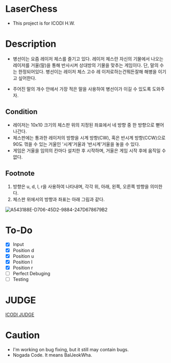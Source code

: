 # LaserChess
* This project is for ICODI H.W.

# Description
* 병선이는 요즘 레이저 체스를 즐기고 있다.
 레이저 체스란 자신의 기물에서 나오는 레이저를 거울(말)을 통해 반사시켜 상대방의 기물을 맞추는 게임이다. 단, 말의 수는 한정되어있다. 
 병선이는 레이저 체스 고수 레 이저로하는건뭐든잘해 해병을 이기고 싶어한다.

* 주어진 말의 개수 안에서 가장 적은 말을 사용하여 병선이가 이길 수 있도록 도와주자.

## Condition
* 레이저는 10x10 크기의 체스판 위의 지정된 좌표에서 네 방향 중 한 방향으로 뻗어 나간다.
* 체스판에는 통과한 레이저의 방향을 시계 방향(CW), 혹은 반시계 방향(CCW)으로 90도 꺾을 수 있는 거울인 '시계'거울과 '반시계'거울을 놓을 수 있다.
* 게임은 거울을 임의의 칸마다 설치한 후 시작하며, 거울은 게임 시작 후에 움직일 수 없다.

## Footnote
1. 방향은 u, d, l, r을 사용하여 나타내며, 각각 위, 아래, 왼쪽, 오른쪽 방향을 의미한다.
2. 체스판 위에서의 방향과 좌표는 아래 그림과 같다.

![A543188E-D706-45D2-9884-247D678679B2](https://user-images.githubusercontent.com/72611608/184272669-105cbde9-b655-4852-9fec-4b41d179ac1d.png)

# To-Do
- [x] Input
- [x] Position d
- [x] Position u
- [x] Position l
- [x] Position r
- [ ] Perfect Debuging
- [ ] Testing

# JUDGE
[ICODI JUDGE](http://1.238.69.9:7500)

# Caution
* I'm working on bug fixing, but it still may contain bugs.
* Nogada Code. It means BalJeokWha.

